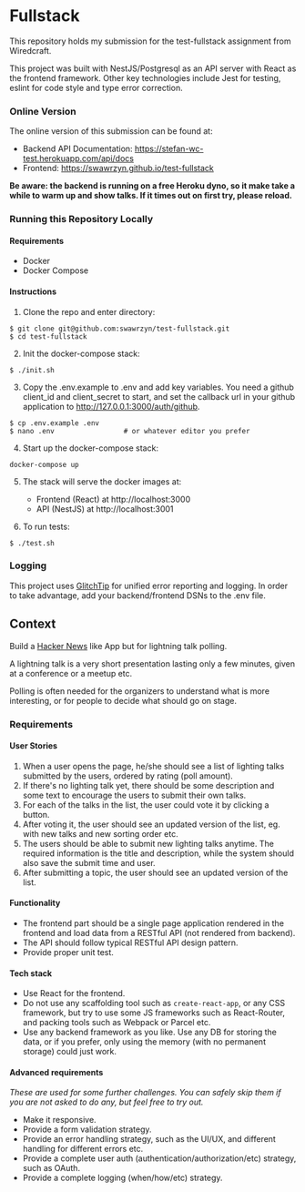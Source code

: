 # Fullstack

This repository holds my submission for the test-fullstack assignment from Wiredcraft.

This project was built with NestJS/Postgresql as an API server with React as the frontend framework. Other key technologies include Jest for testing, eslint for code style and type error correction.

### Online Version

The online version of this submission can be found at:
- Backend API Documentation: https://stefan-wc-test.herokuapp.com/api/docs
- Frontend: https://swawrzyn.github.io/test-fullstack

**Be aware: the backend is running on a free Heroku dyno, so it make take a while to warm up and show talks. If it times out on first try, please reload.**

### Running this Repository Locally

#### Requirements

- Docker
- Docker Compose

#### Instructions

1. Clone the repo and enter directory:
```
$ git clone git@github.com:swawrzyn/test-fullstack.git
$ cd test-fullstack
```

2. Init the docker-compose stack:
```
$ ./init.sh
```
3. Copy the .env.example to .env and add key variables. You need a github client_id and client_secret to start, and set the
callback url in your github application to http://127.0.0.1:3000/auth/github.
```
$ cp .env.example .env
$ nano .env                 # or whatever editor you prefer
```

4. Start up the docker-compose stack:
```
docker-compose up
```

5. The stack will serve the docker images at:
    - Frontend (React) at http://localhost:3000
    - API (NestJS) at http://localhost:3001

5. To run tests:
```
$ ./test.sh
```

### Logging

This project uses [GlitchTip](https://glitchtip.com) for unified error reporting and logging. In order to take advantage, add your backend/frontend DSNs to the .env file.



## Context

Build a [Hacker News](https://news.ycombinator.com/) like App but for lightning talk polling.

A lightning talk is a very short presentation lasting only a few minutes, given at a conference or a meetup etc.

Polling is often needed for the organizers to understand what is more interesting, or for people to decide what should go on stage.

### Requirements

#### User Stories

1. When a user opens the page, he/she should see a list of lighting talks submitted by the users, ordered by rating \(poll amount\).
2. If there's no lighting talk yet, there should be some description and some text to encourage the users to submit their own talks.
3. For each of the talks in the list, the user could vote it by clicking a button.
4. After voting it, the user should see an updated version of the list, eg. with new talks and new sorting order etc.
5. The users should be able to submit new lighting talks anytime. The required information is the title and description, while the system should also save the submit time and user.
6. After submitting a topic, the user should see an updated version of the list.

#### Functionality

* The frontend part should be a single page application rendered in the frontend and load data from a RESTful API \(not rendered from backend\).
* The API should follow typical RESTful API design pattern.
* Provide proper unit test.

#### Tech stack

* Use React for the frontend.
* Do not use any scaffolding tool such as `create-react-app`, or any CSS framework, but try to use some JS frameworks such as React-Router, and packing tools such as Webpack or Parcel etc.
* Use any backend framework as you like. Use any DB for storing the data, or if you prefer, only using the memory \(with no permanent storage\) could just work.

#### Advanced requirements

_These are used for some further challenges. You can safely skip them if you are not asked to do any, but feel free to try out._

* Make it responsive.
* Provide a form validation strategy.
* Provide an error handling strategy, such as the UI/UX, and different handling for different errors etc.
* Provide a complete user auth \(authentication/authorization/etc\) strategy, such as OAuth.
* Provide a complete logging \(when/how/etc\) strategy.
